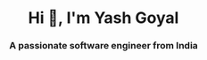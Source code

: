 <h1 align="center">Hi 👋, I'm Yash Goyal</h1>
<h3 align="center">A passionate software engineer from India</h3>

